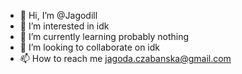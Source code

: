 - 👋 Hi, I’m @Jagodill
- 👀 I’m interested in idk
- 🌱 I’m currently learning probably nothing
- 💞️ I’m looking to collaborate on idk
- 📫 How to reach me jagoda.czabanska@gmail.com
